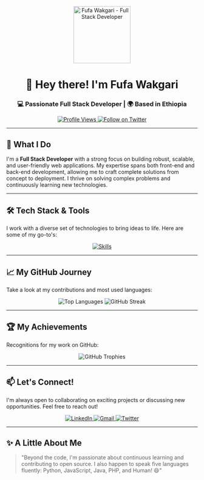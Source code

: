 <div align="center">
 <img src="https://avatars.githubusercontent.com/u/119033939?v=4" width="150px" alt="Fufa Wakgari - Full Stack Developer">
</div>

<h1 align="center">👋 Hey there! I'm Fufa Wakgari</h1>
<h3 align="center">💻 Passionate Full Stack Developer | 🌍 Based in Ethiopia</h3>

<p align="center">
  <a href="https://komarev.com/ghpvc/?username=fufex3934&label=PROFILE+VIEWS&color=6e40c9&style=for-the-badge" target="_blank">
    <img src="https://komarev.com/ghpvc/?username=fufex3934&label=PROFILE+VIEWS&color=6e40c9&style=for-the-badge" alt="Profile Views">
  </a>
  <a href="https://linkedin.com/in/fufa-wakgari-85b412228" target="_blank">  <img src="https://img.shields.io/badge/Follow_@YourHandle-1DA1F2?style=for-the-badge&logo=twitter&logoColor=white" alt="Follow on Twitter">
  </a>
</p>

---

## 🚀 What I Do

I'm a **Full Stack Developer** with a strong focus on building robust, scalable, and user-friendly web applications. My expertise spans both front-end and back-end development, allowing me to craft complete solutions from concept to deployment. I thrive on solving complex problems and continuously learning new technologies.

---

## 🛠️ Tech Stack & Tools

I work with a diverse set of technologies to bring ideas to life. Here are some of my go-to's:

<p align="center">
  <a href="https://skillicons.dev">
    <img src="https://skillicons.dev/icons?i=html,css,javascript,typescript,react,nextjs,redux,tailwind,bootstrap,materialui,nodejs,nestjs,express,python,flask,java,php,laravel,cpp,mysql,mongodb,firebase,git,github,vscode,npm,postman,docker,vercel" alt="Skills" />
  </a>
</p>

---

## 📈 My GitHub Journey

Take a look at my contributions and most used languages:

<p align="center">
  <img src="https://github-readme-stats.vercel.app/api/top-langs?username=fufex3934&show_icons=true&locale=en&layout=compact&theme=dark" alt="Top Languages" />
  <img src="https://github-readme-streak-stats.herokuapp.com/?user=fufex3934&theme=dark&hide_border=true" alt="GitHub Streak" />
</p>

---

## 🏆 My Achievements

Recognitions for my work on GitHub:

<p align="center">
  <img src="https://github-profile-trophy.vercel.app/?username=fufex3934&theme=onedark&no-bg=true&no-frame=true&margin-w=15&column=4" alt="GitHub Trophies" />
</p>

---

## 📫 Let's Connect!

I'm always open to collaborating on exciting projects or discussing new opportunities. Feel free to reach out!

<p align="center">
  <a href="https://linkedin.com/in/fufa-wakgari-85b412228" target="_blank">
    <img src="https://img.shields.io/badge/LinkedIn-0A66C2?style=for-the-badge&logo=linkedin&logoColor=white" alt="LinkedIn">
  </a>
  <a href="mailto:fufawakgari174@gmail.com">
    <img src="https://img.shields.io/badge/Gmail-EA4335?style=for-the-badge&logo=gmail&logoColor=white" alt="Gmail">
  </a>
  <a href="https://twitter.com/YourHandle" target="_blank">  <img src="https://img.shields.io/badge/Twitter-1DA1F2?style=for-the-badge&logo=twitter&logoColor=white" alt="Twitter">
  </a>
</p>

---

## ✨ A Little About Me

> "Beyond the code, I'm passionate about continuous learning and contributing to open source. I also happen to speak five languages fluently: Python, JavaScript, Java, PHP, and Human! 😄"
